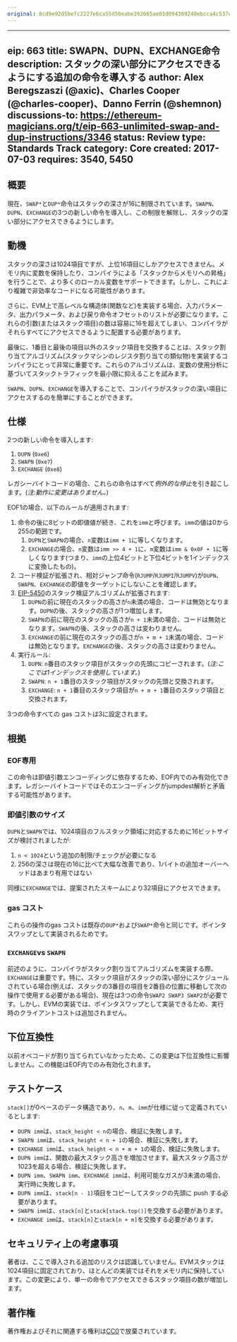 ```yaml
---
original: 8cd9e92d5befc2227e6ca55d50eabe392665ae01d094389240ebcca4c537e1f2
---
```


---
eip: 663
title: SWAPN、DUPN、EXCHANGE命令
description: スタックの深い部分にアクセスできるようにする追加の命令を導入する
author: Alex Beregszaszi (@axic)、Charles Cooper (@charles-cooper)、Danno Ferrin (@shemnon)
discussions-to: https://ethereum-magicians.org/t/eip-663-unlimited-swap-and-dup-instructions/3346
status: Review
type: Standards Track
category: Core
created: 2017-07-03
requires: 3540, 5450
---

## 概要

現在、`SWAP*`と`DUP*`命令はスタックの深さが16に制限されています。`SWAPN`、`DUPN`、`EXCHANGE`の3つの新しい命令を導入し、この制限を解除し、スタックの深い部分にアクセスできるようにします。

## 動機

スタックの深さは1024項目ですが、上位16項目にしかアクセスできません。メモリ内に変数を保持したり、コンパイラによる「スタックからメモリへの昇格」を行うことで、より多くのローカル変数をサポートできます。しかし、これにより複雑で非効率なコードになる可能性があります。

さらに、EVM上で高レベルな構造体(関数など)を実装する場合、入力パラメータ、出力パラメータ、および戻り命令オフセットのリストが必要になります。これらの引数(またはスタック項目)の数は容易に16を超えてしまい、コンパイラがそれらすべてにアクセスできるように配置する必要があります。

最後に、1番目と最後の項目以外のスタック項目を交換することは、スタック割り当てアルゴリズム(スタックマシンのレジスタ割り当ての類似物)を実装するコンパイラにとって非常に重要です。これらのアルゴリズムは、変数の使用分析に基づいてスタックトラフィックを最小限に抑えることを試みます。

`SWAPN`、`DUPN`、`EXCHANGE`を導入することで、コンパイラがスタックの深い項目にアクセスするのを簡単にすることができます。

## 仕様

2つの新しい命令を導入します:

1. `DUPN` (`0xe6`)
2. `SWAPN` (`0xe7`)
3. `EXCHANGE` (`0xe8`)

レガシーバイトコードの場合、これらの命令はすべて*例外的な停止*を引き起こします。(*注:動作に変更はありません。*)

EOF1の場合、以下のルールが適用されます:

1. 命令の後に8ビットの即値値が続き、これを`imm`と呼びます。`imm`の値は0から255の範囲です。
   1. `DUPN`と`SWAPN`の場合、`n`変数は`imm + 1`に等しくなります。
   2. `EXCHANGE`の場合、`n`変数は`imm >> 4 + 1`に、`m`変数は`imm & 0x0F + 1`に等しくなります(つまり、`imm`の上位4ビットと下位4ビットを1インデックスに変換したもの)。
2. コード検証が拡張され、相対ジャンプ命令(`RJUMP`/`RJUMPI`/`RJUMPV`)が`DUPN`、`SWAPN`、`EXCHANGE`の即値をターゲットにしないことを確認します。
3. [EIP-5450](./eip-5450.md)のスタック検証アルゴリズムが拡張されます:
   1. `DUPN`の前に現在のスタックの高さが`n`未満の場合、コードは無効となります。`DUPN`の後、スタックの高さが1つ増加します。
   2. `SWAPN`の前に現在のスタックの高さが`n + 1`未満の場合、コードは無効となります。`SWAPN`の後、スタックの高さは変わりません。
   3. `EXCHANGE`の前に現在のスタックの高さが`n + m + 1`未満の場合、コードは無効となります。`EXCHANGE`の後、スタックの高さは変わりません。
4. 実行ルール:
   1. `DUPN`: `n`番目のスタック項目がスタックの先頭にコピーされます。(*注:ここでは1インデックスを使用しています。*)
   2. `SWAPN`: `n + 1`番目のスタック項目がスタックの先頭と交換されます。
   3. `EXCHANGE`: `n + 1`番目のスタック項目が`n + m + 1`番目のスタック項目と交換されます。

3つの命令すべての gas コストは3に設定されます。

## 根拠

### EOF専用

この命令は即値引数エンコーディングに依存するため、EOF内でのみ有効化できます。レガシーバイトコードではそのエンコーディングがjumpdest解析と矛盾する可能性があります。

### 即値引数のサイズ

`DUPN`と`SWAPN`では、1024項目のフルスタック領域に対応するために16ビットサイズが検討されましたが:

1. `n < 1024`という追加の制限/チェックが必要になる
2. 256の深さは現在の16に比べて大幅な改善であり、1バイトの追加オーバーヘッドはあまり有用ではない

同様に`EXCHANGE`では、提案されたスキームにより32項目にアクセスできます。

### gas コスト

これらの操作のgas コストは既存の`DUP*`および`SWAP*`命令と同じです。ポインタスワップとして実装されるためです。

### `EXCHANGE`vs `SWAPN`

前述のように、コンパイラがスタック割り当てアルゴリズムを実装する際、`EXCHANGE`は重要です。特に、スタック項目がスタックの深い部分にスケジュールされている場合(例えば、スタックの3番目の項目を2番目の位置に移動して次の操作で使用する必要がある場合)、現在は3つの命令`SWAP2 SWAP3 SWAP2`が必要です。しかし、EVMの実装では、ポインタスワップとして実装できるため、実行時のクライアントコストは追加されません。

## 下位互換性

以前オペコードが割り当てられていなかったため、この変更は下位互換性に影響しません。この機能はEOF内でのみ有効化されます。

## テストケース

`stack[]`が0ベースのデータ構造であり、`n`、`m`、`imm`が仕様に従って定義されているとします:

- `DUPN imm`は、`stack_height < n`の場合、検証に失敗します。
- `SWAPN imm`は、`stack_height < n + 1`の場合、検証に失敗します。
- `EXCHANGE imm`は、`stack_height < n + m + 1`の場合、検証に失敗します。
- `DUPN imm`は、関数の最大スタック高さを増加させます。最大スタック高さが1023を超える場合、検証に失敗します。
- `DUPN imm`、`SWAPN imm`、`EXCHANGE imm`は、利用可能なガスが3未満の場合、実行時に失敗します。
- `DUPN imm`は、`stack[n - 1]`項目をコピーしてスタックの先頭に push する必要があります。
- `SWAPN imm`は、`stack[n]`と`stack[stack.top()]`を交換する必要があります。
- `EXCHANGE imm`は、`stack[n]`と`stack[n + m]`を交換する必要があります。

## セキュリティ上の考慮事項

著者は、ここで導入される追加のリスクは認識していません。EVMスタックは1024項目に固定されており、ほとんどの実装ではそれをメモリ内に保持しています。この変更により、単一の命令でアクセスできるスタック項目の数が増加します。

## 著作権

著作権およびそれに関連する権利は[CC0](../LICENSE.md)で放棄されています。